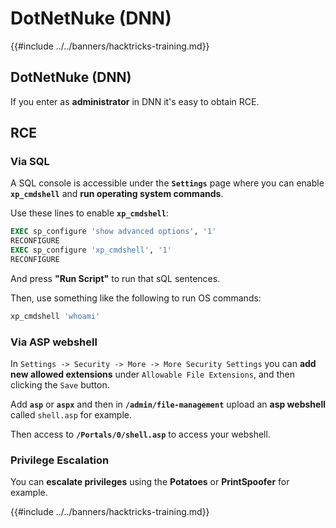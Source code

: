 # DotNetNuke (DNN)

{{#include ../../banners/hacktricks-training.md}}

## DotNetNuke (DNN)

If you enter as **administrator** in DNN it's easy to obtain RCE.

## RCE

### Via SQL

A SQL console is accessible under the **`Settings`** page where you can enable **`xp_cmdshell`** and **run operating system commands**.

Use these lines to enable **`xp_cmdshell`**:

```sql
EXEC sp_configure 'show advanced options', '1'
RECONFIGURE
EXEC sp_configure 'xp_cmdshell', '1'
RECONFIGURE
```

And press **"Run Script"** to run that sQL sentences.

Then, use something like the following to run OS commands:

```sql
xp_cmdshell 'whoami'
```

### Via ASP webshell

In `Settings -> Security -> More -> More Security Settings` you can **add new allowed extensions** under `Allowable File Extensions`, and then clicking the `Save` button.

Add **`asp`** or **`aspx`** and then in **`/admin/file-management`** upload an **asp webshell** called `shell.asp` for example.

Then access to **`/Portals/0/shell.asp`** to access your webshell.

### Privilege Escalation

You can **escalate privileges** using the **Potatoes** or **PrintSpoofer** for example.&#x20;

{{#include ../../banners/hacktricks-training.md}}

